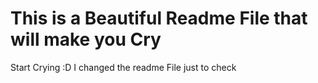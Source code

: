 # This is a Beautiful Readme File that will make you Cry

Start Crying :D
I changed the readme File just to check
